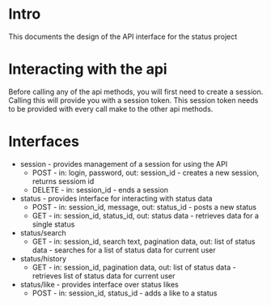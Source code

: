 Intro
======

This documents the design of the API interface for the status project

Interacting with the api
======

Before calling any of the api methods, you will first need to create a session. Calling this will provide you with a session token. This session token needs to be provided with every call make to the other api methods.

Interfaces
======

* session - provides management of a session for using the API
	* POST - in: login, password, out: session_id - creates a new session, returns sessiom id
	* DELETE - in: session_id - ends a session
* status - provides interface for interacting with status data
	* POST - in: session_id, message, out: status_id - posts a new status
	* GET - in: session_id, status_id, out: status data - retrieves data for a single status
* status/search
	* GET - in: session_id, search text, pagination data, out: list of status data - searches for a list of status data for current user
* status/history
	* GET - in: session_id, pagination data, out: list of status data - retrieves list of status data for current user
* status/like - provides interface over status likes
	* POST - in: session_id, status_id - adds a like to a status